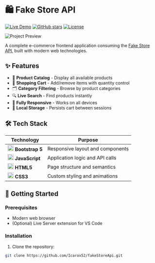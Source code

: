 # 🛍️ Fake Store API

[![Live Demo](https://img.shields.io/badge/Demo-Live%20Site-brightgreen?style=for-the-badge)](https://icarox52.github.io/fakeStoreApi/)
[![GitHub stars](https://img.shields.io/github/stars/Icarox52/fakeStoreApi?style=for-the-badge)](https://github.com/Icarox52/fakeStoreApi/stargazers)
[![License](https://img.shields.io/badge/License-MIT-blue?style=for-the-badge)](LICENSE)

![Project Preview](./assets/preview.png) <!-- Add a real screenshot path -->

A complete e-commerce frontend application consuming the [Fake Store API](https://fakestoreapi.com/), built with modern web technologies.

## ✨ Features

- 🏪 **Product Catalog** - Display all available products
- 🛒 **Shopping Cart** - Add/remove items with quantity control
- 🗂️ **Category Filtering** - Browse by product categories
- 🔍 **Live Search** - Find products instantly
- 📱 **Fully Responsive** - Works on all devices
- 💾 **Local Storage** - Persists cart between sessions

## 🛠️ Tech Stack

| Technology | Purpose |
|------------|---------|
| <img src="https://cdn.jsdelivr.net/gh/devicons/devicon/icons/bootstrap/bootstrap-original.svg" width="20"/> **Bootstrap 5** | Responsive layout and components |
| <img src="https://cdn.jsdelivr.net/gh/devicons/devicon/icons/javascript/javascript-original.svg" width="20"/> **JavaScript** | Application logic and API calls |
| <img src="https://cdn.jsdelivr.net/gh/devicons/devicon/icons/html5/html5-original.svg" width="20"/> **HTML5** | Page structure and semantics |
| <img src="https://cdn.jsdelivr.net/gh/devicons/devicon/icons/css3/css3-original.svg" width="20"/> **CSS3** | Custom styling and animations |

## 🚀 Getting Started

### Prerequisites
- Modern web browser
- (Optional) Live Server extension for VS Code

### Installation
1. Clone the repository:
```bash
git clone https://github.com/Icarox52/fakeStoreApi.git
